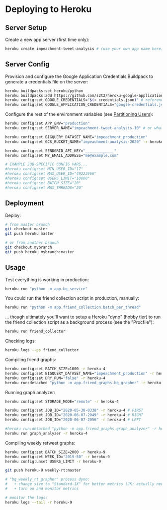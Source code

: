# Deploying to Heroku

## Server Setup

Create a new app server (first time only):

```sh
heroku create impeachment-tweet-analysis # (use your own app name here)
```

## Server Config

Provision and configure the Google Application Credentials Buildpack to generate a credentials file on the server:

```sh
heroku buildpacks:set heroku/python
heroku buildpacks:add https://github.com/s2t2/heroku-google-application-credentials-buildpack
heroku config:set GOOGLE_CREDENTIALS="$(< credentials.json)" # references local creds
heroku config:set GOOGLE_APPLICATION_CREDENTIALS="google-credentials.json"
```

Configure the rest of the environment variables (see [Partitioning Users](/NOTES.md#partitioning-users)):

```sh
heroku config:set APP_ENV="production"
heroku config:set SERVER_NAME="impeachment-tweet-analysis-10" # or whatever yours is called

heroku config:set BIGQUERY_DATASET_NAME="impeachment_production"
heroku config:set GCS_BUCKET_NAME="impeachment-analysis-2020" -r heroku-4

heroku config:set SENDGRID_API_KEY="_____________"
heroku config:set MY_EMAIL_ADDRESS="me@example.com"

# EXAMPLE JOB-SPECIFIC CONFIG VARS...
#heroku config:set MIN_USER_ID="17"
#heroku config:set MAX_USER_ID="49223966"
#heroku config:set USERS_LIMIT="10000"
#heroku config:set BATCH_SIZE="20"
#heroku config:set MAX_THREADS="20"
```




## Deployment

Deploy:

```sh
# from master branch
git checkout master
git push heroku master

# or from another branch
git checkout mybranch
git push heroku mybranch:master
```

## Usage

Test everything is working in production:

```sh
heroku run "python -m app.bq_service"
```

You could run the friend collection script in production, manually:

```sh
heroku run "python -m app.friend_collection.batch_per_thread"
```

... though ultimately you'll want to setup a Heroku "dyno" (hobby tier) to run the friend collection script as a background process (see the "Procfile"):

```sh
heroku run friend_collector
```

Checking logs:

```sh
heroku logs --ps friend_collector
```

Compiling friend graphs:

```sh
heroku config:set BATCH_SIZE=1000 -r heroku-4
heroku config:set BIGQUERY_DATASET_NAME="impeachment_production" -r heroku-4
heroku config:set DRY_RUN="false" -r heroku-4
heroku run:detached "python -m app.friend_graphs.bq_grapher" -r heroku-4
```

Running graph analyzer:

```sh
heroku config:set STORAGE_MODE="remote" -r heroku-4

heroku config:set JOB_ID="2020-05-30-0338" -r heroku-4 # FIRST
heroku config:set JOB_ID="2020-06-07-2049" -r heroku-4 # RIGHT
heroku config:set JOB_ID="2020-06-07-2056" -r heroku-4 # LEFT

#heroku run:detached "python -m app.friend_graphs.graph_analyzer" -r heroku-4
heroku run graph_analyzer -r heroku-4
```


Compiling weekly retweet graphs:

```sh
heroku config:set BATCH_SIZE=2000 -r heroku-9
heroku config:set WEEK_ID="2019-50" -r heroku-9
heroku config:unset USERS_LIMIT -r heroku-9

git push heroku-9 weekly-rt:master

# "bq_weekly_rt_grapher" process dyno:
#   + change size to "Standard-1X" for better metrics (JK: actually need "Performance-L" for enough memory, costs $500/mo ($16/day), so remember to shut off ASAP!)
#   + turn on and monitor metrics

# monitor the logs:
heroku logs --tail -r heroku-9
```
